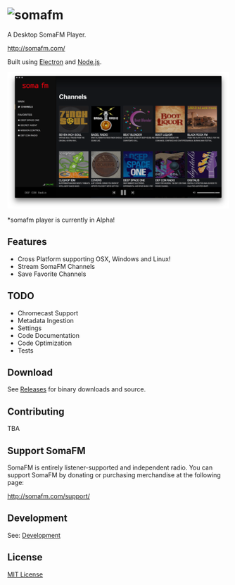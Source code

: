 # ![somafm](http://somafm.com/linktous/150x50sfm2_1.gif)
A Desktop SomaFM Player.

http://somafm.com/

Built using [Electron](http://electron.atom.io) and [Node.js](https://nodejs.org/).

![somafm](screenshot-1.png)

\*somafm player is currently in Alpha!

## Features
* Cross Platform supporting OSX, Windows and Linux!
* Stream SomaFM Channels
* Save Favorite Channels

## TODO
* Chromecast Support
* Metadata Ingestion
* Settings
* Code Documentation
* Code Optimization
* Tests

## Download
See [Releases](https://github.com/alfg/somafm/releases) for binary downloads and source.

## Contributing
TBA

## Support SomaFM
SomaFM is entirely listener-supported and independent radio. You can support SomaFM by 
donating or purchasing merchandise at the following page:

http://somafm.com/support/

## Development
See: [Development](DEVELOPMENT.md)

## License
[MIT License](http://alfg.mit-license.org/)
